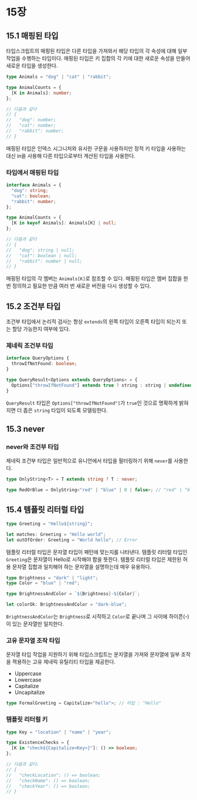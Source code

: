 # 15장

## 15.1 매핑된 타입

타입스크립트의 매핑된 타입은 다른 타입을 가져와서 해당 타입의 각 속성에 대해 일부 작업을 수행하는 타입이다. 매핑된 타입은 키 집합의 각 키에 대한 새로운 속성을 만들어 새로운 타입을 생성한다.

```ts
type Animals = "dog" | "cat" | "rabbit";

type AnimalCounts = {
  [K in Animals]: number;
};

// 다음과 같다
// {
//   "dog": number;
//   "cat": number;
//   "rabbit": number;
// }
```

매핑된 타입은 인덱스 시그니처와 유사한 구문을 사용하지만 정적 키 타입을 사용하는 대신 in을 사용해 다른 타입으로부터 계산된 타입을 사용한다.

### 타입에서 매핑된 타입

```ts
interface Animals = {
  "dog": string;
  "cat": boolean;
  "rabbit": number;
};

type AnimalCounts = {
  [K in keyof Animals]: Animals[K] | null;
};

// 다음과 같다
// {
//   "dog": string | null;
//   "cat": boolean | null;
//   "rabbit": number | null;
// }
```

매핑된 타입의 각 멤버는 `Animals[K]`로 참조할 수 있다. 매핑된 타입은 멤버 집합을 한 번 정의하고 필요한 만큼 여러 번 새로운 버전을 다시 생성할 수 있다.

## 15.2 조건부 타입

조건부 타입에서 논리적 검사는 항상 `extends`의 왼쪽 타입이 오른쪽 타입이 되는지 또는 할당 가능한지 여부에 있다.

### 제네릭 조건부 타입

```ts
interface QueryOptions {
  throwIfNotFound: boolean;
}

type QueryResult<Options extends QueryOptions> = {
  Options["throwIfNotFound"] extends true ? string : string | undefined;
}
```

`QueryResult` 타입은 `Options["throwIfNotFound"]`가 `true`인 것으로 명확하게 밝혀지면 더 좁은 `string` 타입이 되도록 모델링한다.

## 15.3 never

### never와 조건부 타입

제네릭 조건부 타입은 일반적으로 유니언에서 타입을 필터링하기 위해 `never`를 사용한다.

```ts
type OnlyString<T> = T extends string ? T : never;

type RedOrBlue = OnlyString<"red" | "blue" | 0 | false>; // "red" | "blue"
```

## 15.4 템플릿 리터럴 타입

```ts
type Greeting = "Hello${string}";

let matches: Greeting = "Hello world";
let outOfOrder: Greeting = "World hello"; // Error
```

템플릿 리터럴 타입은 문자열 타입이 패턴에 맞는지를 나타낸다. 템플릿 리터럴 타입인 `Greeting`은 문자열이 Hello로 시작해야 함을 뜻한다. 템플릿 리터럴 타입은 제한된 허용 문자열 집합과 일치해야 하는 문자열을 설명하는데 매우 유용하다.

```ts
type Brightness = "dark" | "light";
type Color = "blue" | "red";

type BrightnessAndColor = `${Brightness}-${Color}`;

let colorOk: BrightnessAndColor = "dark-blue";
```

`BrightnessAndColor`는 `Brightness`로 시작하고 `Color`로 끝나며 그 사이에 하이픈(-)이 있는 문자열만 일치한다.

### 고유 문자열 조작 타입

문자열 타입 작업을 지원하기 위해 타입스크립트는 문자열을 가져와 문자열에 일부 조작을 젹용하는 고유 제네릭 유틸리티 타입을 제공한다.

- Uppercase
- Lowercase
- Capitalize
- Uncapitalize

```ts
type FormalGreeting = Capitalize<"hello">; // 타입 : "Hello"
```

### 템플릿 리터럴 키

```ts
type Key = "location" | "name" | "year";

type ExistenceChecks = {
  [K in "check${Capitalize<Key>}"]: () => boolean;
};

// 다음과 같다.
// {
//   "checkLocation": () => boolean;
//   "checkName": () => boolean;
//   "checkYear": () => boolean;
// }
```
